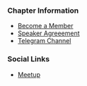 ### Chapter Information

* [Become a Member](https://owasp.org/membership/)
* [Speaker Agreeement](https://owasp.org/www-policy/legal/speaker-agreement)
* [Telegram Channel](https://t.me/+W1hEPzn4BOcwMTNi)

### Social Links

* [Meetup](#)
